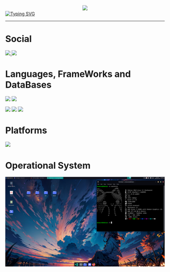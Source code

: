 <div align="center">
    <img src="https://themrwest.github.io/img/gifs/1.gif" align="center" width="400">
</div>

<div>
    <a href="https://git.io/typing-svg"><img align="center" src="https://readme-typing-svg.demolab.com?font=Anta&duration=2500&pause=900&color=F7F7F7&random=false&width=435&lines=Welcome+to+My+Github;My+name+is+Wesley+H.;+Also+known+as+MrWest+;%3AD" alt="Typing SVG" /></a>
    
  </p>
</div>

<hr>

# Social 
<a href="https://www.youtube.com/@MrWest"> <img src="https://img.shields.io/badge/YouTube-FF0000?style=for-the-badge&logo=youtube&logoColor=white" /> </a>
<a href="https://open.spotify.com/playlist/6zEm43E42itMbHlyjq1aep?si=65a73fced207448e"> <img src="https://img.shields.io/badge/Spotify-1ED760?&style=for-the-badge&logo=spotify&logoColor=white" /> </a>

# Languages, FrameWorks and DataBases 
<img src="https://img.shields.io/badge/Python-3776AB?style=for-the-badge&logo=python&logoColor=white" /> <img src="https://img.shields.io/badge/Rust-black?style=for-the-badge&logo=rust&logoColor=#E57324"/> 


<img src="https://img.shields.io/badge/MongoDB-4EA94B?style=for-the-badge&logo=mongodb&logoColor=white"/> <img src="https://camo.githubusercontent.com/6fa061792e03b8e6fe80cf6ef3cfdc7c3160c4191f2a883f07aa7abd65c1fef8/68747470733a2f2f696d672e736869656c64732e696f2f62616467652f496e666c757844422d3232414446363f7374796c653d666f722d7468652d6261646765266c6f676f3d496e666c75784442266c6f676f436f6c6f723d7768697465"> <img src="https://img.shields.io/badge/Grafana-F2F4F9?style=for-the-badge&logo=grafana&logoColor=orange&labelColor=F2F4F9">

# Platforms
<a href="https://wokwi.com/makers/mrwest"><img src="https://www.luisllamas.es/wp-content/uploads/2022/12/wowki.png" width="200"></a>
# Operational System

<img src="img/dev.png" align="center" width="700">

